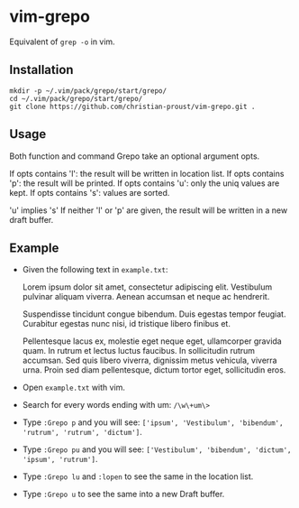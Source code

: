 # vim-grepo
Equivalent of `grep -o` in vim.

## Installation

    mkdir -p ~/.vim/pack/grepo/start/grepo/
    cd ~/.vim/pack/grepo/start/grepo/
    git clone https://github.com/christian-proust/vim-grepo.git .

## Usage

Both function and command Grepo take an optional argument opts.

If opts contains 'l': the result will be written in location list.
If opts contains 'p': the result will be printed.
If opts contains 'u': only the uniq values are kept.
If opts contains 's': values are sorted.

'u' implies 's'
If neither 'l' or 'p' are given, the result will be written in a new draft buffer.

## Example

* Given the following text in `example.txt`:

    Lorem ipsum dolor sit amet, consectetur adipiscing elit. Vestibulum pulvinar
    aliquam viverra. Aenean accumsan et neque ac hendrerit.
    
    Suspendisse tincidunt congue bibendum. Duis egestas tempor feugiat. 
    Curabitur egestas nunc nisi, id tristique libero finibus et. 
    
    Pellentesque lacus ex, molestie eget neque eget, ullamcorper gravida quam. 
    In rutrum et lectus luctus faucibus. In sollicitudin rutrum accumsan. Sed 
    quis libero viverra, dignissim metus vehicula, viverra urna. Proin sed diam 
    pellentesque, dictum tortor eget, sollicitudin eros.

* Open `example.txt` with vim.
* Search for every words ending with um: `/\w\+um\>`
* Type `:Grepo p` and you will see: `['ipsum', 'Vestibulum', 'bibendum', 'rutrum', 'rutrum', 'dictum']`.
* Type `:Grepo pu` and you will see: `['Vestibulum', 'bibendum', 'dictum', 'ipsum', 'rutrum']`.
* Type `:Grepo lu` and `:lopen` to see the same in the location list.
* Type `:Grepo u` to see the same into a new Draft buffer.
